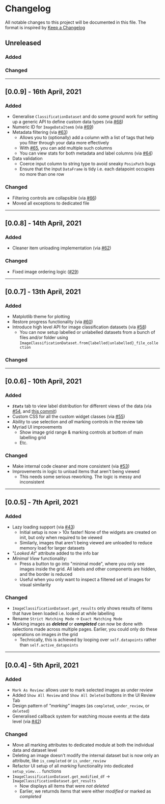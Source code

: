# Changelog
All notable changes to this project will be documented in this file.
The format is inspired by [Keep a Changelog](https://keepachangelog.com/en/1.0.0/)

## Unreleased
### Added
### Changed

---

## [0.0.9] - 16th April, 2021
### Added
* Generalise `ClassificationDataset` and do some ground work for setting up a generic API to define custom data types (via [#68](https://github.com/rsomani95/datawidgets/pull/68))
* Numeric ID for `ImageDataItem`s (via [#69](https://github.com/rsomani95/datawidgets/pull/69))
* Metadata filtering (via [#63](https://github.com/rsomani95/datawidgets/pull/63))
  * Allows you to (optionally) add a column with a list of tags that help you filter through your data more effectively
  * With [#65](https://github.com/rsomani95/datawidgets/pull/65), you can add multiple such columns
  * You can view stats for both metadata and label columns (via [#64](https://github.com/rsomani95/datawidgets/pull/64))
* Data validation
  * Coerce input column to string type to avoid sneaky `PosixPath` bugs
  * Ensure that the input `DataFrame` is tidy i.e. each datapoint occupies no more than one row

### Changed
* Filtering controls are collapsible (via [#66](https://github.com/rsomani95/datawidgets/pull/66))
* Moved all exceptions to dedicated file

---

## [0.0.8] - 14th April, 2021
### Added
* Cleaner item unloading implementation (via [#62](https://github.com/rsomani95/datawidgets/pull/62))
### Changed
* Fixed image ordering logic ([#29](https://github.com/rsomani95/datawidgets/issues/29))

---

## [0.0.7] - 13th April, 2021
### Added
* Matplotlib theme for plotting
* Restore progress functionality (via [#60](https://github.com/rsomani95/datawidgets/pull/60))
* Introduce high level API for image classification datasets (via [#58](https://github.com/rsomani95/datawidgets/pull/59))
  * You can now setup labelled or unlabelled datasets from a bunch of files and/or folder using `ImageClassificationDataset.from{labelled|unlabelled}_file_collection`

### Changed


---
## [0.0.6] - 10th April, 2021
### Added
* **_`Stats`_** tab to view label distribution for different views of the data (via [#54](https://github.com/rsomani95/datawidgets/pull/54), and [this commit](https://github.com/rsomani95/datawidgets/commit/b649ce93a8e09010dacd41006f68f9f012b2082d))
* Custom CSS for all the custom widget classes (via [#55](https://github.com/rsomani95/datawidgets/pull/55))
* Ability to use selection and _all_ marking controls in the review tab
* Myriad UI improvements
  * Show image grid range & marking controls at bottom of main labelling grid
  * Etc.

### Changed
* Make internal code cleaner and more consistent (via [#53](https://github.com/rsomani95/datawidgets/pull/53))
* Improvements in logic to unload items that aren't being viewed
  * This needs some serious reworking. The logic is messy and inconsistent

---
## [0.0.5] - 7th April, 2021

### Added
* Lazy loading support (via [#43](https://github.com/rsomani95/datawidgets/pull/43))
  * Initial setup is now > 10x faster! None of the widgets are created on init, but only when required to be viewed
  * Similarly, images that aren't being viewed are unloaded to reduce memory load for larger datasets
* "_Looked At_" attribute added to the info bar
* _Minimal View_ functionality:
  * Press a button to go into "minimal mode", where you only see images inside the grid. All labels and other components are hidden, and the border is reduced
  * Useful when you only want to inspect a filtered set of images for visual similarity

### Changed
* `ImageClassificationDataset.get_results` only shows results of items that have been loaded i.e. looked at while labelling
* Rename `Strict Matching Mode` -> `Exact Matching Mode`
* Marking images as _**deleted**_ or _**completed**_ can now be done with selections made across multiple pages. Earlier, you could only do these operations on images *in* the grid
  * Technically, this is achieved by looping over `self.datapoints` rather than `self.active_datapoints`

---
## [0.0.4] - 5th April, 2021

### Added
* `Mark As Review`: allows user to mark selected images as under review
* Added `Show All Review` and `Show All Deleted` buttons in the UI Review Tab
* Design pattern of _"marking"_ images (as `completed`, `under_review`, or `deleted`)
* Generalised callback system for watching mouse events at the data level (via [#42](https://github.com/rsomani95/datawidgets/pull/42))

### Changed
* Move all marking attributes to dedicated module at both the individual data and dataset level
* Deleting an image doesn't modify the internal dataset but is now only an attribute, like `is_completed` or `is_under_review`
* Refactor UI setup of all _marking_ functionality into dedicated `setup_view...` functions
* `ImageClassificationDataset.get_modified_df` -> `ImageClassificationDataset.get_results`
  * Now displays all items that were _not deleted_
  * Earlier, we returnds items that were either _modified_ or marked as _completed_